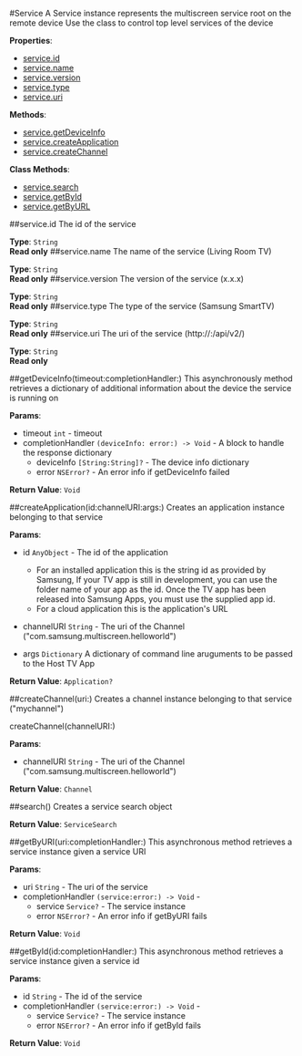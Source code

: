 <a name="Service"></a>
#Service
A Service instance represents the multiscreen service root on the remote device
Use the class to control top level services of the device

**Properties**:

  * [service.id](#Service#id)
  * [service.name](#Service#name)
  * [service.version](#Service#version)
  * [service.type](#Service#type)
  * [service.uri](#Service#uri)


**Methods**:

  * [service.getDeviceInfo](#Service#getDeviceInfo)
  * [service.createApplication](#Service#createApplication)
  * [service.createChannel](#Service#createChannel)

**Class Methods**:

  * [service.search](#Service#search)
  * [service.getById](#Service#getById)
  * [service.getByURL](#Service#getByURL)


<a name="Service#id"></a>
##service.id
The id of the service

**Type**: `String`  
**Read only**
<a name="Service#name"></a>
##service.name
The name of the service (Living Room TV)

**Type**: `String`  
**Read only**
<a name="Service#version"></a>
##service.version
The version of the service (x.x.x)

**Type**: `String`  
**Read only**
<a name="Service#type"></a>
##service.type
The type of the service (Samsung SmartTV)

**Type**: `String`  
**Read only**
<a name="Service#uri"></a>
##service.uri
The uri of the service (http://<ip>:<port>/api/v2/)

**Type**: `String`  
**Read only**

<a name="Service#getDeviceInfo"></a>
##getDeviceInfo(timeout:completionHandler:)
This asynchronously method retrieves a dictionary of additional information about the device the service is running on

**Params**:
- timeout `int` - timeout
- completionHandler `(deviceInfo: error:) -> Void` - A block to handle the response dictionary
	- deviceInfo `[String:String]?` - The device info dictionary
	- error `NSError?` - An error info if getDeviceInfo failed
	
**Return Value**: `Void`  

<a name="Service#createApplication"></a>
##createApplication(id:channelURI:args:)
Creates an application instance belonging to that service

**Params**:

- id `AnyObject` - The id of the application
	- For an installed application this is the string id as provided by Samsung, If your TV app is still in development, you can use the folder name of your app as the id. Once the TV app has been released into Samsung Apps, you must use the supplied app id.
	- For a cloud application this is the application's URL

- channelURI `String` - The uri of the Channel ("com.samsung.multiscreen.helloworld")

- args `Dictionary` A dictionary of command line aruguments to be passed to the Host TV App

**Return Value**: `Application?` 

<a name="Service#createChannel"></a>
##createChannel(uri:)
Creates a channel instance belonging to that service ("mychannel")

createChannel(channelURI:)

**Params**:

- channelURI `String` - The uri of the Channel ("com.samsung.multiscreen.helloworld")

**Return Value**: `Channel` 

<a name="Service#search"></a>
##search()
Creates a service search object

**Return Value**: `ServiceSearch`

<a name="Service#getByURI"></a>
##getByURI(uri:completionHandler:)
This asynchronous method retrieves a service instance given a service URI

**Params**:

- uri `String` - The uri of the service
- completionHandler `(service:error:) -> Void` -
	- service `Service?` - The service instance
	- error `NSError?` - An error info if getByURI fails

**Return Value**: `Void`

<a name="Service#getById"></a>
##getById(id:completionHandler:)
This asynchronous method retrieves a service instance given a service id

**Params**:

- id `String` - The id of the service
- completionHandler `(service:error:) -> Void` -
	- service `Service?` - The service instance
	- error `NSError?` - An error info if getById fails

**Return Value**: `Void`
 